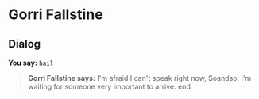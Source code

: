 # Gorri Fallstine


## Dialog

**You say:** `hail`



>**Gorri Fallstine says:** I'm afraid I can't speak right now, Soandso.  I'm waiting for someone very important to arrive.
end
